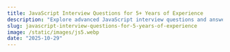 ```yaml
---
title: JavaScript Interview Questions for 5+ Years of Experience
description: "Explore advanced JavaScript interview questions and answers designed for engineers with 5+ years of experience, curated by big tech senior engineers."
slug: javascript-interview-questions-for-5-years-of-experience
image: /static/images/js5.webp
date: "2025-10-29"
---
```


